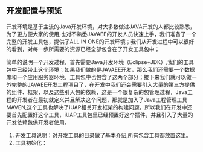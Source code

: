 
## 开发配置与预览

开发环境是基于主流的Java开发环境，对大多数做过JAVA开发的人都比较熟悉，为了更方便大家的使用,也对不熟悉JAVAEE的开发人员快速上手，我们准备了一个完整的开发工具包，提供了ALL IN ONE的开发环境；我们从开发过程中可以很好的看到，对每一步所需要的资源已经全部包含在了开发工具包中；

简单的说明一个开发过程，首先需要Java开发环境（Eclipse+JDK）,我们的工具包中已经带上这个环境；如果我们做的是JAVAEE开发，那么我们还需要一个数据库和一个应用服务器环境，工具包中也包含了这两个部分；接下来我们就可以做一外完整的JAVAEE开发工程项目了，在开发中我们还会需要引入大量的第三方提供的组件、框架，以及这些引入包的依赖，这是一个很复杂的包管理过程，Java工程的开发者在最初就定义并且解决这个问题，那就是加入了Java工程管理工具MAVEN,这个工具也解决了iUAP相关开发框架的构建问题，所以我们在开发中还要首先配置好这个工具，iUAP工具包里已经预置好这个插件，并且引入了大量的开发依赖包供开发者使用。

1. 开发工具说明：对开发工具的目录做了基本介绍,所有包含工具都放置这里。
2. 工具初始化：
